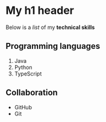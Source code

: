 # My h1 header

Below is a _list_ of my **technical skills**

## Programming languages
1. Java
2. Python
3. TypeScript

## Collaboration
- GitHub
- Git
